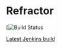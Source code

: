 # Refractor

[![Build Status](https://35.222.46.52/buildStatus/icon?job=Refractor)

[Latest Jenkins build](https://35.222.46.52/job/Refractor/lastStableBuild/)

